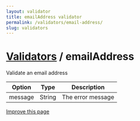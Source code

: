 ```yaml
---
layout: validator
title: emailAddress validator
permalink: /validators/email-address/
slug: validators
---
```


# <a href="/validators/">Validators</a> / emailAddress

Validate an email address

Option  | Type   | Description
--------|--------|------------
message | String | The error message

<a href="https://github.com/nghuuphuoc/bootstrapvalidator/edit/gh-pages/validators/emailAddress.md" class="btn btn-info">Improve this page</a>